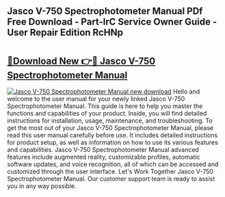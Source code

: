 ## Jasco V-750 Spectrophotometer Manual PDf Free Download - Part-lrC Service Owner Guide - User Repair Edition RcHNp

# <h2><a href="http://bc29780.oget.top/?id=Jasco+V-750+Spectrophotometer+Manual">🔗Download New 👉🔴 Jasco V-750 Spectrophotometer Manual</a></h2>

[![Jasco V-750 Spectrophotometer Manual new download](https://i.imgur.com/5g1atiW.png)](http://bc29780.oget.top/?id=Jasco+V-750+Spectrophotometer+Manual)
Hello and welcome to the user manual for your newly linked Jasco V-750 Spectrophotometer Manual. This guide is here to help you master the functions and capabilities of your product. Inside, you will find detailed instructions for installation, usage, maintenance, and troubleshooting. To get the most out of your Jasco V-750 Spectrophotometer Manual, please read this user manual carefully before use. It includes detailed instructions for product setup, as well as information on how to use its various features and capabilities. Jasco V-750 Spectrophotometer Manual advanced features include augmented reality, customizable profiles, automatic software updates, and voice recognition, all of which can be accessed and customized through the user interface. Let's Work Together Jasco V-750 Spectrophotometer Manual. Our customer support team is ready to assist you in any way possible.
